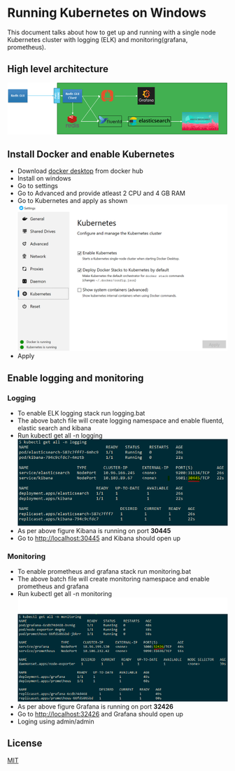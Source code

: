 # Running Kubernetes on Windows

This document talks about how to get up and running with a single node Kubernetes cluster with logging (ELK) and monitoring(grafana, prometheus).

## High level architecture
![K8s Architecture](https://github.com/gamodg/k8s-local/blob/master/k8s-architecture.PNG?raw=true)

## Install Docker and enable Kubernetes
* Download [docker desktop](https://hub.docker.com/?overlay=onboarding) from docker hub
* Install on windows
* Go to settings
* Go to Advanced and provide atleast 2 CPU and 4 GB RAM
* Go to Kubernetes and apply as shown
![Settings](https://github.com/gamodg/k8s-local/blob/master/docker-settings-k8s.png?raw=true)
* Apply

## Enable logging and monitoring
### Logging
* To enable ELK logging stack run logging.bat
* The above batch file will create logging namespace and enable fluentd, elastic search and kibana
* Run kubectl get all -n logging
![Kibana](https://github.com/gamodg/k8s-local/blob/master/kibana.PNG?raw=true)
* As per above figure Kibana is running on port **30445**
* Go to [http://localhost:30445](http://localhost:30445) and Kibana should open up

### Monitoring
* To enable prometheus and grafana stack run monitoring.bat
* The above batch file will create monitoring namespace and enable prometheus and grafana
* Run kubectl get all -n monitoring
![Grafana](https://github.com/gamodg/k8s-local/blob/master/grafana.PNG?raw=true)
* As per above figure Grafana is running on port **32426**
* Go to [http://localhost:32426](http://localhost:32426) and Grafana should open up
* Loging using admin/admin


## License
[MIT](https://choosealicense.com/licenses/mit/)
